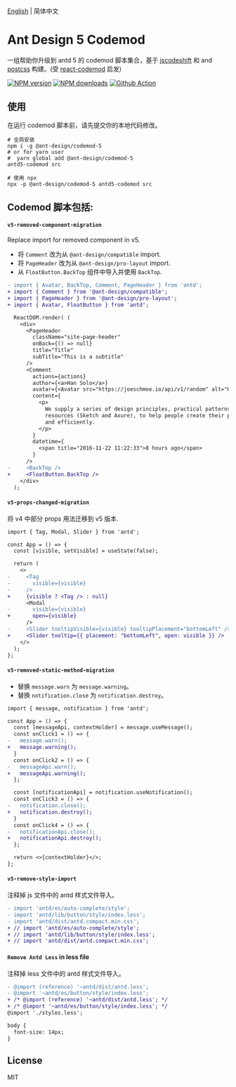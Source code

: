 [English](./README.md) | 简体中文

# Ant Design 5 Codemod

一组帮助你升级到 antd 5 的 codemod 脚本集合，基于 [jscodeshift](https://github.com/facebook/jscodeshift) 和 and [postcss](https://github.com/postcss/postcss) 构建。(受 [react-codemod](https://github.com/reactjs/react-codemod) 启发)

[![NPM version](https://img.shields.io/npm/v/@ant-design/codemod-5.svg?style=flat)](https://npmjs.org/package/@ant-design/codemod-5) [![NPM downloads](http://img.shields.io/npm/dm/@ant-design/codemod-5.svg?style=flat)](https://npmjs.org/package/@ant-design/codemod-5) [![Github Action](https://github.com/ant-design/codemod-v5/actions/workflows/test.yml/badge.svg)](https://github.com/ant-design/codemod-v5/actions/workflows/test.yml)

## 使用

在运行 codemod 脚本前，请先提交你的本地代码修改。

```shell
# 全局安装
npm i -g @ant-design/codemod-5
# or for yarn user
#  yarn global add @ant-design/codemod-5
antd5-codemod src

# 使用 npx
npx -p @ant-design/codemod-5 antd5-codemod src
```

## Codemod 脚本包括:

#### `v5-removed-component-migration`

Replace import for removed component in v5.

- 将 `Comment` 改为从 `@ant-design/compatible` import.
- 将 `PageHeader` 改为从 `@ant-design/pro-layout` import.
- 从 `FloatButton.BackTop` 组件中导入并使用 `BackTop`.

```diff
- import { Avatar, BackTop, Comment, PageHeader } from 'antd';
+ import { Comment } from '@ant-design/compatible';
+ import { PageHeader } from '@ant-design/pro-layout';
+ import { Avatar, FloatButton } from 'antd';

  ReactDOM.render( (
    <div>
      <PageHeader
        className="site-page-header"
        onBack={() => null}
        title="Title"
        subTitle="This is a subtitle"
      />
      <Comment
        actions={actions}
        author={<a>Han Solo</a>}
        avatar={<Avatar src="https://joeschmoe.io/api/v1/random" alt="Han Solo" />}
        content={
          <p>
            We supply a series of design principles, practical patterns and high quality design
            resources (Sketch and Axure), to help people create their product prototypes beautifully
            and efficiently.
          </p>
        }
        datetime={
          <span title="2016-11-22 11:22:33">8 hours ago</span>
        }
      />
-     <BackTop />
+     <FloatButton.BackTop />
    </div>
  );
```

#### `v5-props-changed-migration`

将 v4 中部分 props 用法迁移到 v5 版本.

```diff
import { Tag, Modal, Slider } from 'antd';

const App = () => {
  const [visible, setVisible] = useState(false);

  return (
    <>
-     <Tag
-       visible={visible}
-     />
+     {visible ? <Tag /> : null}
      <Modal
-       visible={visible}
+       open={visible}
      />
-     <Slider tooltipVisible={visible} tooltipPlacement="bottomLeft" />
+     <Slider tooltip={{ placement: "bottomLeft", open: visible }} />
    </>
  );
};
```

#### `v5-removed-static-method-migration`

* 替换 `message.warn` 为 `message.warning`。
* 替换 `notification.close` 为 `notification.destroy`。

```diff
import { message, notification } from 'antd';

const App = () => {
  const [messageApi, contextHolder] = message.useMessage();
  const onClick1 = () => {
-   message.warn();
+   message.warning();
  }
  const onClick2 = () => {
-   messageApi.warn();
+   messageApi.warning();
  };

  const [notificationApi] = notification.useNotification();
  const onClick3 = () => {
-   notification.close();
+   notification.destroy();
  }
  const onClick4 = () => {
-   notificationApi.close();
+   notificationApi.destroy();
  };

  return <>{contextHolder}</>;
};
```

#### `v5-remove-style-import`

注释掉 js 文件中的 antd 样式文件导入。

```diff
- import 'antd/es/auto-complete/style';
- import 'antd/lib/button/style/index.less';
- import 'antd/dist/antd.compact.min.css';
+ // import 'antd/es/auto-complete/style';
+ // import 'antd/lib/button/style/index.less';
+ // import 'antd/dist/antd.compact.min.css';
```

#### `Remove Antd Less` in less file

注释掉 less 文件中的 antd 样式文件导入。

```diff
- @import (reference) '~antd/dist/antd.less';
- @import '~antd/es/button/style/index.less';
+ /* @import (reference) '~antd/dist/antd.less'; */
+ /* @import '~antd/es/button/style/index.less'; */
@import './styles.less';

body {
  font-size: 14px;
}
```

## License

MIT
